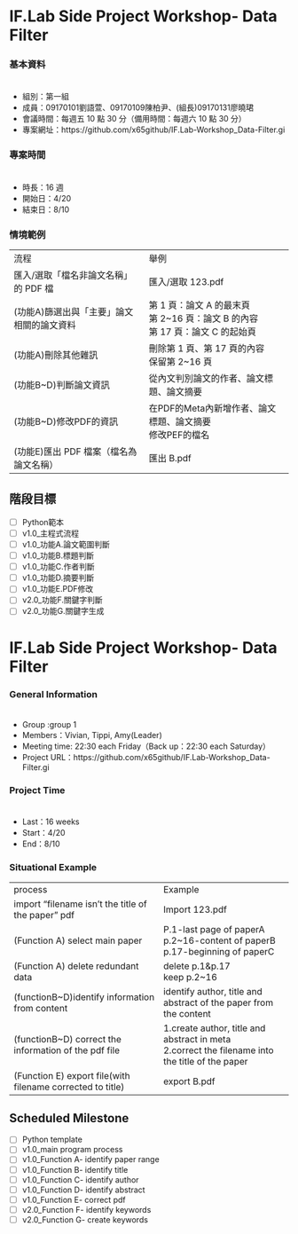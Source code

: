 # IF.Lab Side Project Workshop- Data Filter

### 基本資料
<ul>
　<li>組別：第一組</li>
  <li>成員：09170101劉語萱、09170109陳柏尹、(組長)09170131廖曉珺</li>
  <li>會議時間：每週五 10 點 30 分（備用時間：每週六 10 點 30 分）</li>
  <li>專案網址：https://github.com/x65github/IF.Lab-Workshop_Data-Filter.gi</li>
</ul>

### 專案時間
<ul>
　<li>時長：16 週</li>
  <li>開始日：4/20</li>
  <li>結束日：8/10</li>
</ul>

### 情境範例
<table>
  <tr>
    <td>流程</td>
    <td>舉例</td>
  </tr>
  <tr>
    <td>匯入/選取「檔名非論文名稱」的 PDF 檔</td>
    <td>匯入/選取 123.pdf</td>
  </tr>
  <tr>
    <td>(功能A)篩選出與「主要」論文相關的論文資料</td>
    <td>第 1 頁：論文 A 的最末頁<br>第 2~16 頁：論文 B 的內容<br>第 17 頁：論文 C 的起始頁</td>
  </tr>
  <tr>
    <td>(功能A)刪除其他雜訊</td>
    <td>刪除第 1 頁、第 17 頁的內容<br>保留第 2~16 頁</td>
  </tr>
  <tr>
    <td>(功能B~D)判斷論文資訊</td>
    <td>從內文判別論文的作者、論文標題、論文摘要</td>
  </tr>
  <tr>
    <td>(功能B~D)修改PDF的資訊</td>
    <td>在PDF的Meta內新增作者、論文標題、論文摘要<br>修改PEF的檔名</td>
  </tr>
  <tr>
    <td>(功能E)匯出 PDF 檔案（檔名為論文名稱）</td>
    <td>匯出 B.pdf</td>
  </tr>
</table>

## 階段目標
- [ ] Python範本
- [ ] v1.0_主程式流程
- [ ] v1.0_功能A.論文範圍判斷
- [ ] v1.0_功能B.標題判斷
- [ ] v1.0_功能C.作者判斷
- [ ] v1.0_功能D.摘要判斷
- [ ] v1.0_功能E.PDF修改
- [ ] v2.0_功能F.關鍵字判斷
- [ ] v2.0_功能G.關鍵字生成

# IF.Lab Side Project Workshop- Data Filter

### General Information
<ul>
　<li>Group :group 1</li>
  <li>Members：Vivian, Tippi, Amy(Leader)</li>
  <li>Meeting time: 22:30 each Friday（Back up：22:30 each Saturday）</li>
  <li>Project URL：https://github.com/x65github/IF.Lab-Workshop_Data-Filter.gi</li>
</ul>

### Project Time
<ul>
　<li>Last：16 weeks</li>
  <li>Start：4/20</li>
  <li>End：8/10</li>
</ul>

### Situational Example
<table>
  <tr>
    <td>process</td>
    <td>Example</td>
  </tr>
  <tr>
    <td>import “filename isn’t the title of the paper” pdf</td>
    <td>Import 123.pdf</td>
  </tr>
  <tr>
    <td>(Function A) select main paper </td>
    <td>P.1-last page of paperA<br>p.2~16-content of paperB<br>p.17-beginning of paperC</td>
  </tr>
  <tr>
    <td>(Function A) delete redundant data</td>
    <td>delete p.1&p.17<br>keep p.2~16</td>
  </tr>
  <tr>
    <td>(functionB~D)identify information from content</td>
    <td>identify author, title and abstract of the paper from the content</td>
  </tr>
  <tr>
    <td>(functionB~D) correct the information of the pdf file</td>
    <td>1.create author, title and abstract in meta<br>2.correct the filename into the title of the paper</td>
  </tr>
  <tr>
    <td>(Function E) export file(with filename corrected to title)</td>
    <td>export B.pdf</td>
  </tr>
</table>

## Scheduled Milestone
- [ ] Python template
- [ ] v1.0_main program process
- [ ] v1.0_Function A- identify paper range
- [ ] v1.0_Function B- identify title
- [ ] v1.0_Function C- identify author
- [ ] v1.0_Function D- identify abstract
- [ ] v1.0_Function E- correct pdf
- [ ] v2.0_Function F- identify keywords
- [ ] v2.0_Function G- create keywords

